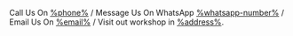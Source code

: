 Call Us On [%phone%](tel:%phone%)
/ Message Us On WhatsApp [%whatsapp-number%](%whatsapp%enquiry-to-pci-clocks)
/ Email Us On [%email%](mailto:%email%?subject=enquiry-to-pci-clocks)
/ Visit out workshop in [%address%](%address-url%).